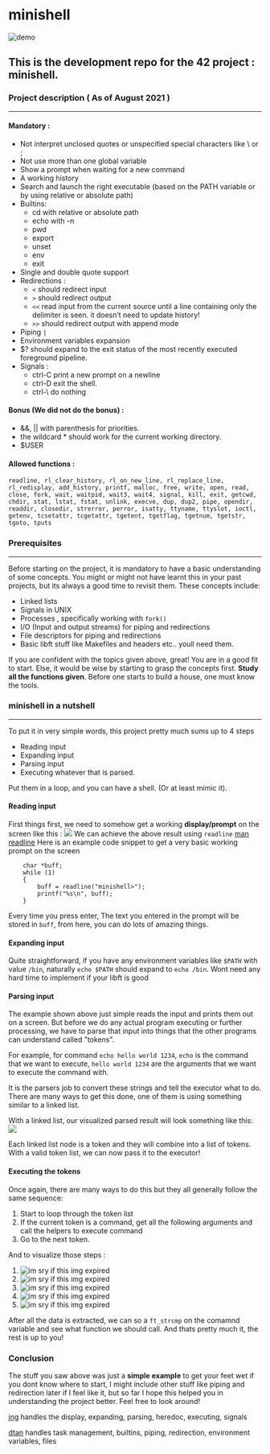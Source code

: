 # minishell
![demo](https://github.com/neosizzle/minishell/blob/master/minishell.gif)
## This is the development repo for the 42 project : minishell.
### Project description ( As of August 2021 )
***
#### Mandatory :
- Not interpret unclosed quotes or unspecified special characters like \ or ;
- Not use more than one global variable
- Show a prompt when waiting for a new command
- A working history
- Search and launch the right executable (based on the PATH variable or by using
relative or absolute path)
- Builtins:
    - cd with relative or absolute path
    - echo with -n
    - pwd
    - export
    - unset
    - env
    - exit
- Single and double quote support
- Redirections :
    - `<` should redirect input
    - `>` should redirect output
    -  `<<` read input from the current source until a line containing only the delimiter is seen. it doesn’t need to update history!
    - `>>` should redirect output with append mode
- Piping `|`
- Environment variables expansion
- $? should expand to the exit status of the most recently executed foreground pipeline.
- Signals :
    - ctrl-C print a new prompt on a newline
    - ctrl-D exit the shell.
    - ctrl-\ do nothing

#### Bonus (We did not do the bonus) :
- &&, || with parenthesis for priorities.
- the wildcard * should work for the current working directory.
- $USER 

#### Allowed functions :
`
readline, rl_clear_history, rl_on_new_line,
rl_replace_line, rl_redisplay, add_history, printf,
malloc, free, write, open, read, close, fork, wait,
waitpid, wait3, wait4, signal, kill, exit, getcwd,
chdir, stat, lstat, fstat, unlink, execve, dup,
dup2, pipe, opendir, readdir, closedir, strerror,
perror, isatty, ttyname, ttyslot, ioctl, getenv,
tcsetattr, tcgetattr, tgetent, tgetflag, tgetnum,
tgetstr, tgoto, tputs
`

### Prerequisites
***
Before starting on the project, it is mandatory to have a basic understanding of some concepts. You might or might not have learnt this in your past projects, but its always a good time to revisit them. These concepts include:
- Linked lists
- Signals in UNIX
- Processes , specifically working with `fork()`
- I/O (Input and output streams) for piping and redirections
- File descriptors for piping and redirections
- Basic libft stuff like Makefiles and headers etc.. youll need them.

If you are confident with the topics given above, great! You are in a good fit to start. Else, it would be wise by starting to grasp the concepts first.
**Study all the functions given**. Before one starts to build a house, one must know the tools.
### minishell in a nutshell
***
To put it in very simple words, this project pretty much sums up to 4 steps
- Reading input
- Expanding input
- Parsing input
- Executing whatever that is parsed.

Put them in a loop, and you can have a shell. (Or at least mimic it).

#### Reading input
First things first, we need to somehow get a working **display/prompt** on the screen like this : 
![](https://imgur.com/YpBL0hO.png)
We can achieve the above result using `readline` [man readline](https://man7.org/linux/man-pages/man3/readline.3.html)
Here is an example code snippet to get a very basic working prompt on the screen
```
    char *buff;
    while (1)
    {
        buff = readline("minishell>");
        printf("%s\n", buff);
    }
```
Every time you press enter, The text you entered in the prompt will be stored in `buff`, from here, you can do lots of amazing things.

#### Expanding input
Quite straightforward, if you have any environment variables like `$PATH` with value `/bin`, naturally `echo $PATH` should expand to `echo /bin`. Wont need any hard time to implement if your libft is good

#### Parsing input
The example shown above just simple reads the input and prints them out on a screen. But before we do any actual program executing or further processing, we have to parse that input into things that the other programs can understand called "tokens".

For example, for command
`echo hello world 1234`, `echo` is the command that we want to execute, `hello world 1234` are the arguments that we want to execute the command with.

It is the parsers job to convert these strings and tell the executor what to do. There are many ways to get this done, one of them is using something similar to a linked list.

With a linked list, our visualized parsed result will look something like this:
![](https://i.imgur.com/HCfCSR3.png)

Each linked list node is a token and they will combine into a list of tokens.
With a valid token list, we can now pass it to the executor!

#### Executing the tokens
Once again, there are many ways to do this but they all generally follow the same sequence:
1. Start to loop through the token list
2. If the current token is a command, get all the following arguments and call the helpers to execute command
3. Go to the next token.

And to visualize those steps : 
1. ![im sry if this img expired](https://i.imgur.com/1ll7w1E.png)
2. ![im sry if this img expired](https://i.imgur.com/fsskZkl.png)
3. ![im sry if this img expired](https://i.imgur.com/L7neJ2F.png)
4. ![im sry if this img expired](https://i.imgur.com/5cPiqxw.png)
5. ![im sry if this img expired](https://i.imgur.com/KrUqWEZ.png)

After all the data is extracted, we can so a `ft_strcmp` on the comamnd variable and see what function we should call. And thats pretty much it, the rest is up to you!

### Conclusion
The stuff you saw above was just a **simple example** to get your feet wet if you dont know where to start, I might include other stuff like piping and redirection later if I feel like it, but so far I hope this helped you in understanding the project better. Feel free to look around!

[jng](https://github.com/neosizzle) handles the display, expanding, parsing, heredoc, executing, signals

[dtan](https://github.com/DylonTan) handles task management, builtins, piping, redirection, environment variables, files
